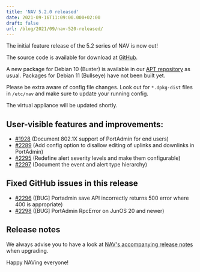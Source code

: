 ```yaml
---
title: 'NAV 5.2.0 released'
date: 2021-09-16T11:09:00.000+02:00
draft: false
url: /blog/2021/09/nav-520-released/
---
```


The initial feature release of the 5.2 series of NAV is now out!

The source code is available for download at [GitHub](https://github.com/UNINETT/nav/releases).

A new package for Debian 10 (Buster) is available in our [APT repository](https://nav.uninett.no/install-instructions/#debian) as usual. Packages for Debian 11 (Bullseye) have not been built yet.

Please be extra aware of config file changes. Look out for `*.dpkg-dist` files in `/etc/nav` and make sure to update your running config.

The virtual appliance will be updated shortly.

## User-visible features and improvements:

*   [#1928](https://github.com/Uninett/nav/issues/1928) (Document 802.1X support of PortAdmin for end users)
*   [#2289](https://github.com/Uninett/nav/pull/2289) (Add config option to disallow editing of uplinks and downlinks in PortAdmin)
*   [#2295](https://github.com/Uninett/nav/pull/2295) (Redefine alert severity levels and make them configurable)
*   [#2297](https://github.com/Uninett/nav/pull/2297) (Document the event and alert type hierarchy)

## Fixed GitHub issues in this release

*   [#2296](https://github.com/Uninett/nav/issues/2296) (\[BUG\] Portadmin save API incorrectly returns 500 error where 400 is appropriate)
*   [#2298](https://github.com/Uninett/nav/issues/2298) (\[BUG\] PortAdmin RpcError on JunOS 20 and newer)

## Release notes

We always advise you to have a look at [NAV's accompanying release notes](https://nav.readthedocs.io/en/5.2.x/release-notes.html#nav-5-2) when upgrading.

Happy NAVing everyone!
